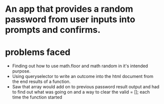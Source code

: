 #  An app that provides a random password from user inputs into prompts and confirms. 

<h1> problems faced</h1>
<ul> 

<li> Finding out how to use math.floor and math random in it's intended purpose.</li>

<li> Using queryselector to write an outcome into the html document from the end results of a function. </li>

<li> Saw that array would add on to previous password result output and had to find out what was going on and a way to clear the valid = []; each time the function started </li>

</ul>

